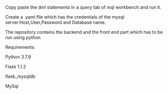 Copy paste the dml statements in a query tab of mql workbench and run it.

Create a .yaml file which has the credentials of the mysql server.Host,User,Password and Database name.

The repository contains the backend and the front end part which has to be run using python


Requirements:

Python 3.7.9

Flask 1.1.2

flask_mysqldb

MySql
